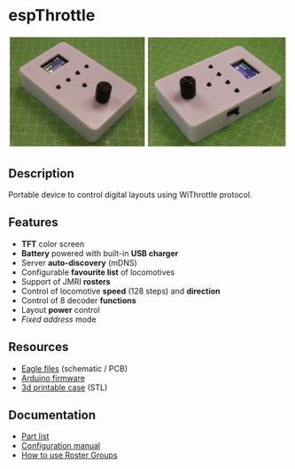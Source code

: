 # espThrottle
![](https://github.com/lucadentella/espThrottle/raw/main/images/throttle-cover.png)

## Description
Portable device to control digital layouts using WiThrottle protocol.

## Features

 - **TFT** color screen
 - **Battery** powered with built-in **USB charger**
 - Server **auto-discovery** (mDNS)
 - Configurable **favourite list** of locomotives
 - Support of JMRI **rosters**
 - Control of locomotive **speed** (128 steps) and **direction**
 - Control of 8 decoder **functions**
 - Layout **power** control
 - *Fixed address* mode

## Resources

 - [Eagle files](https://github.com/lucadentella/espThrottle/tree/main/Eagle) (schematic / PCB)
 - [Arduino firmware](https://github.com/lucadentella/espThrottle/tree/main/Arduino)
 - [3d printable case](https://github.com/lucadentella/espThrottle/tree/main/case) (STL)

## Documentation

 - [Part list](https://github.com/lucadentella/espThrottle/tree/main/documentation/partlist.md)
 - [Configuration manual](https://github.com/lucadentella/espThrottle/tree/main/documentation/configuration.md)
 - [How to use Roster Groups](https://github.com/lucadentella/espThrottle/tree/main/documentation/rostergroup.md)
